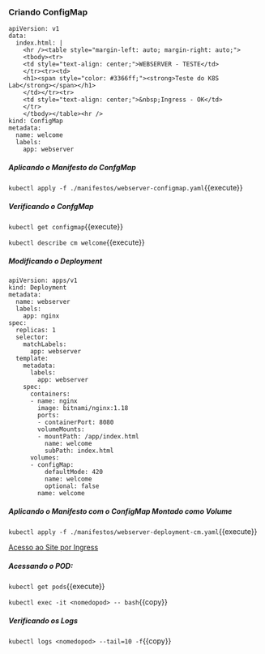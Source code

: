 
### Criando ConfigMap

```
apiVersion: v1
data:
  index.html: |
    <hr /><table style="margin-left: auto; margin-right: auto;">
    <tbody><tr>
    <td style="text-align: center;">WEBSERVER - TESTE</td>
    </tr><tr><td>
    <h1><span style="color: #3366ff;"><strong>Teste do K8S Lab</strong></span></h1>
    </td></tr><tr>
    <td style="text-align: center;">&nbsp;Ingress - OK</td>
    </tr>
    </tbody></table><hr />
kind: ConfigMap
metadata:
  name: welcome
  labels:
    app: webserver
```
##### Aplicando o Manifesto do ConfgMap

`kubectl apply -f ./manifestos/webserver-configmap.yaml`{{execute}}

##### Verificando o ConfgMap

`kubectl get configmap`{{execute}}

`kubectl describe cm welcome`{{execute}}

##### Modificando o Deployment

```
apiVersion: apps/v1
kind: Deployment
metadata:
  name: webserver
  labels:
    app: nginx
spec:
  replicas: 1
  selector:
    matchLabels:
      app: webserver
  template:
    metadata:
      labels:
        app: webserver
    spec:
      containers:
      - name: nginx
        image: bitnami/nginx:1.18
        ports:
        - containerPort: 8080
        volumeMounts:
        - mountPath: /app/index.html
          name: welcome
          subPath: index.html
      volumes:
      - configMap:
          defaultMode: 420
          name: welcome
          optional: false
        name: welcome
```
##### Aplicando o Manifesto com o ConfigMap Montado como Volume

`kubectl apply -f ./manifestos/webserver-deployment-cm.yaml`{{execute}}

[Acesso ao Site por Ingress](https://webserver.{{TRAFFIC_HOST2_80}})

##### Acessando o POD:

`kubectl get pods`{{execute}}

`kubectl exec -it <nomedopod> -- bash`{{copy}}

##### Verificando os Logs

`kubectl logs <nomedopod> --tail=10 -f`{{copy}}

